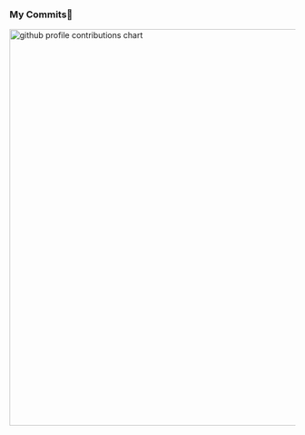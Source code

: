 ### My Commits🐳
<p align="left" >
	<picture>
	  <source srcset="profile-3d-contrib/profile-night-rainbow.svg" width="700" />
	  <img alt="github profile contributions chart"    src="https://raw.githubusercontent.com/NonsenseNorm/NonsenseNorm/output-3d-contrib/day.svg" />
	</picture>
</p>　
